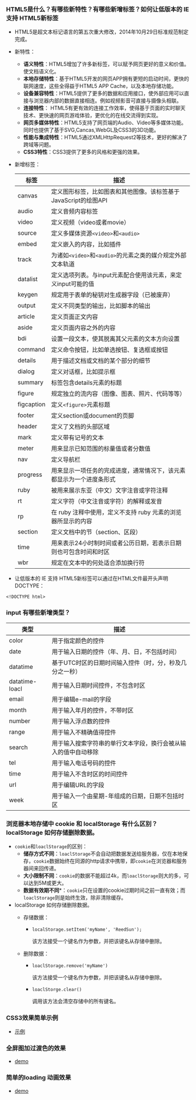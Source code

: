 ### HTML5是什么？有哪些新特性？有哪些新增标签？如何让低版本的 IE 支持 HTML5新标签

- HTML5是超文本标记语言的第五次重大修改，2014年10月29日标准规范制定完成。
- 新特性：
    - **语义特性**：HTML5增加了许多新标签，可以赋予网页更好的意义和价值。使文档语义化。
    - **本地存储特性**：基于HTML5开发的网页APP拥有更短的启动时间，更快的联网速度，这些全得益于HTML5 APP Cache，以及本地存储功能。
    - **设备兼容特性**：HTML5提供了更多的数据和应用接口，使外部应用可以直接与浏览器内部的数据直接相连。例如视频影音可直接与摄像头相联。
    - **连接特性**： HTML5有更有效的连接工作效率，使得基于页面的实时聊天技术、更快速的网页游戏体验，更优化的在线交流得到实现。
    - **网页多媒体特性**：HTML5支持了网页端的Audio、Video等多媒体功能。同时也提供了基于SVG,Cancas,WebGL及CSS3的3D功能。
    - **性能与集成特性**：HTML5通过XMLHttpRequest2等技术，更好的解决了跨域等问题。
    - **CSS3特性**：CSS3提供了更多的风格和更强的效果。
- 新增标签：

    |标签|描述|
    |-|-|
    |canvas|定义图形标签，比如图表和其他图像。该标签基于JavaScript的绘图API|
    |audio|定义音频内容标签|
    |video|定义视频（video或者movie）|
    |source|定义多媒体资源`<video>`和`<audio>`|
    |embed|定义嵌入的内容，比如插件|
    |track|为诸如`<video>`和`<audio>`的元素之类的媒介规定外部文本轨道
    |datalist|定义选项列表。与input元素配合使用该元素，来定义input可能的值
    |keygen|规定用于表单的秘钥对生成器字段（已被废弃）|
    |output|定义不同类型的输出，比如脚本的输出|
    |article|定义页面正文内容|
    |aside|定义页面内容之外的内容|
    |bdi|设置一段文本，使其脱离其父元素的文本方向设置
    |command|定义命令按钮，比如单选按钮、复选框或按钮
    |details|用于描述文档或文档的某个部分的细节
    |dialog|定义对话框，比如提示框|
    |summary|标签包含details元素的标题|
    |figure|规定独立的流内容（图像、图表、照片、代码等等）
    |figcaption|定义`<figure>`元素标题
    |footer|定义section或document的页脚
    |header|定义了文档的头部区域|
    |mark|定义带有记号的文本|
    |meter|用来显示已知范围的标量值或者分数值|
    |nav|定义导航栏|
    |progress|用来显示一项任务的完成进度，通常情况下，该元素都显示为一个进度条形式|
    |ruby|被用来展示东亚（中文）文字注音或字符注释
    |rt|定义字符（中文注音或字符）的解释或发音
    |rp|在 ruby 注释中使用，定义不支持 ruby 元素的浏览器所显示的内容
    |section|定义文档中的节（section、区段）
    |time|用来表示24小时制时间或者公历日期，若表示日期则也可包含时间和时区
    |wbr|规定在文本中的何处适合添加换行符

- 让低版本的 IE 支持 HTML5新标签可以通过在HTML文件最开头声明DOCTYPE：
```
<!DOCTYPE html>
```


###  input 有哪些新增类型？

|类型|描述|
|--|--|
|color|用于指定颜色的控件
|date|用于输入日期的控件（年、月、日，不包括时间）
|datatime|基于UTC时区的日期时间输入控件（时，分，秒及几分之一秒）
|datatime-loacl|用于输入日期时间控件，不包含时区
|email|用于编辑e-mail的字段|
|month|用于输入年月的控件，不带时区|
|number|用于输入浮点数的控件|
|range|用于输入不精确值得控件|
|search|用于输入搜索字符串的单行文本字段，换行会被从输入的值中自动移除|
|tel|用于输入电话号码的控件|
|time|用于输入不含时区的时间控件|
|url|用于编辑URL的字段|
|week|用于输入一个由星期-年组成的日期，日期不包括时区|

### 浏览器本地存储中 cookie 和 localStorage 有什么区别？ localStorage 如何存储删除数据。
- `cookie`和`loaclStorage`的区别：
    - **储存方式不同**：`loaclStorage`不会自动把数据发送给服务器，仅在本地保存，`cookie`数据始终在同源的http请求中携带，即`cookie`在浏览器和服务器间来回传递。
    - **大小限制不同**：`cookie`的数据不能超过4k，而`loaclStorage`则大的多，可以达到5M或更大。
    - **数据有效期不同***：`cookie`只在设置的cookie过期时间之前一直有效；而`loaclStorage`则是始终生效，除非清除缓存。
- localStorage 如何存储删除数据。
    - 存储数据：
    
        - `localStorage.setItem('myName', 'ReedSun');`

            该方法接受一个键名作为参数，并把该键名从存储中删除。 

    - 删除数据：

        - `loaclStorage.remove('myName')`

            该方法接受一个键名作为参数，并把该键名从存储中删除。

        - `loaclStorge.clear()`
        
            调用该方法会清空存储中的所有键名。

### CSS3效果简单示例

- [示例](http://book.jirengu.com/jirengu-inc/jrg-renwu10/homework/%E5%AD%99%E7%BA%A2%E7%85%A7/senior7/senior7_question4.html)

### 全屏图加过渡色的效果

- [demo](http://book.jirengu.com/jirengu-inc/jrg-renwu10/homework/%E5%AD%99%E7%BA%A2%E7%85%A7/senior7/senior7_question5.html)

### 简单的loading 动画效果

- [demo](http://book.jirengu.com/jirengu-inc/jrg-renwu10/homework/%E5%AD%99%E7%BA%A2%E7%85%A7/senior7/senior7_question6.html)